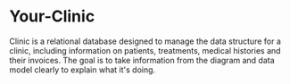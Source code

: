 # Your-Clinic
Clinic is a relational database designed to manage the data structure for a clinic, including information on patients, treatments, medical histories and their invoices. The goal is to take information from the diagram and data model clearly to explain what it's doing.

